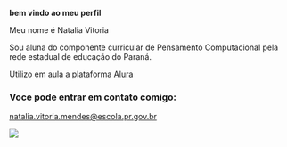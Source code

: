 **bem vindo ao meu perfil**

Meu nome é Natalia Vitoria

Sou aluna do componente curricular de Pensamento Computacional pela rede estadual de educação do Paraná.

Utilizo em aula a plataforma [Alura](https://www.alura.com.br/)

### Voce pode entrar em contato comigo:

natalia.vitoria.mendes@escola.pr.gov.br

![](https://tenor.com/pt-BR/view/good-morning-funny-animals-insomnia-cat-tired-crazy-cute-gif-11458685)
